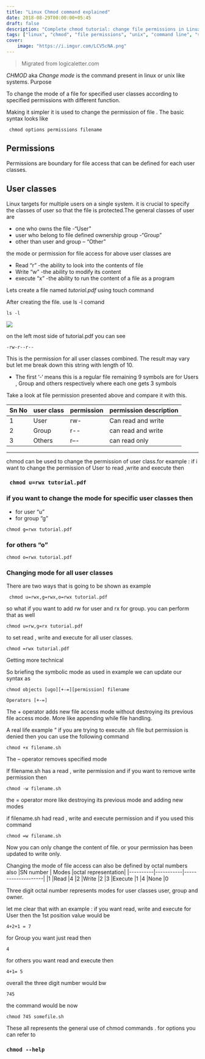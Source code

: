 ```yaml
---
title: "Linux Chmod command explained"
date: 2018-08-29T00:00:00+05:45
draft: false
description: "Complete chmod tutorial: change file permissions in Linux using symbolic and octal notation. Master user, group, and other access controls."
tags: ["linux", "chmod", "file permissions", "unix", "command line", "system administration"]
cover:
    image: "https://i.imgur.com/LCV5cNA.png"
---
```

> Migrated from logicaletter.com


*CHMOD* aka *Change mode* is the command present in linux or unix like systems.
Purpose

To change the mode of a file for specified user classes according to specified permissions with different function.

Making it simpler it is used to change the permission of file . The basic syntax looks like

```
 chmod options permissions filename
```

## Permissions

Permissions are boundary for file access that can be defined for each user classes.

## User classes
Linux targets for multiple users on a single system. it is crucial to specify the classes of user so that the file is protected.The general classes of user are

- one who owns the file -“User”
- user who belong to file defined ownership group -“Group”
- other than user and group – “Other”

the mode or permission for file access for above user classes are

- Read “r” -the ability to look into the contents of file
- Write “w” -the ability to modify its content
- execute “x” -the ability to run the content of a file as a program

 
Lets create a file named *tutorial.pdf* using touch command


After creating the file. use ls -l comand

`ls -l`

![](https://i.imgur.com/nIldSYA.png)


on the left most side of tutorial.pdf you can see

`-rw-r--r--`

This is the permission for all user classes combined. The result may vary but let me break down this string with length of 10.

- The first ‘-‘ means this is a regular file
remaining 9 symbols are for Users , Group and others respectively where each one gets 3 symbols

Take a look at file permission presented above and compare it with this.

|Sn No 	|user class |	permission 	|permission description| 
|---|-------|-------|-----------|
|1 	|User 	|rw- 	|Can read and write|
|2 	|Group 	|r-- 	|can read and write|
|3 	|Others |r–- 	|can read only|
--------------------------------

 

chmod can be used to change the permission of user class.for example : if i want to change the permission of User to read ,write and execute then

### ` chmod u=rwx tutorial.pdf`


### if you want to change the mode for specific user classes then

- for user  “u”
- for group “g”

` chmod g=rwx tutorial.pdf `

### for others “o”
 `chmod o=rwx tutorial.pdf`

### Changing mode for all user classes

There are two ways that is going to be shown as example

` chmod u=rwx,g=rwx,o=rwx tutorial.pdf`

so what if you want to add rw for user and rx for group. you can perform that as well

`chmod u=rw,g=rx tutorial.pdf`

to set read , write and execute for all user classes.

`chmod =rwx tutorial.pdf`

Getting more technical

So briefing the symbolic mode as used in example we can update our syntax as

`chmod objects [ugo][+-=][permission] filename`

`Operators [+-=]`

The + operator adds new file access mode without destroying its previous file access mode. More like appending while file handling.

A real life example ” if you are trying to execute .sh file but permission is denied then you can use the following command

`chmod +x filename.sh`

The – operator  removes specified mode

If filename.sh has a read , write permission and if you want to remove write permission then

`chmod -w filename.sh`

the = operator more like destroying its previous mode and adding new modes

if filename.sh had read , write and execute permission and if you used this command

`chmod =w filename.sh`

Now you can only change the content of file. or your permission has been updated to write only.
 


 

Changing the mode of file access can also be defined by octal numbers also
|SN number |	Modes 	|octal representation|
|----------|-----------|--------------------|
|1 	|Read 	|4
|2 	|Write 	|2
|3 	|Execute 	|1
|4 |None 	|0

Three digit octal number represents modes for user classes user, group and owner.

let me clear that with an example : if you want read, write and execute for User then the 1st position value would be

`4+2+1 = 7`

for Group you want just read then

`4`

for others you want read and execute then

`4+1= 5`

overall the three digit number would bw

`745`

the command would be now

`chmod 745 somefile.sh`

These all represents the general use of chmod commands . for options you can refer to

### `chmod --help`